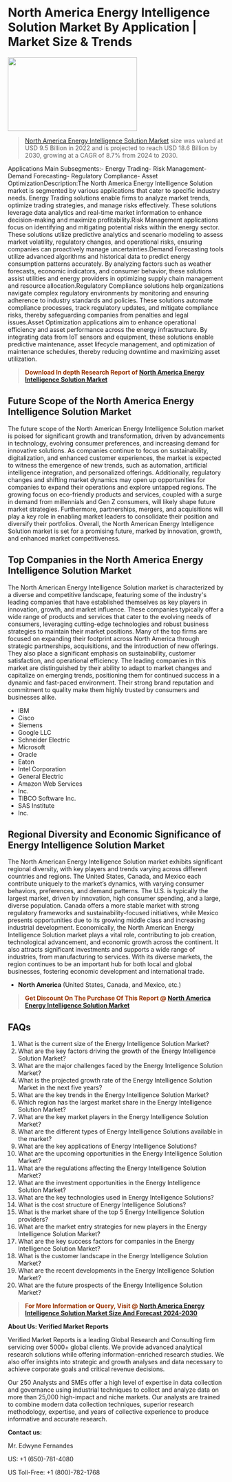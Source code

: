 <p><h1>North America Energy Intelligence Solution Market By Application | Market Size & Trends</h1><p><img class="aligncenter size-medium wp-image-105565" src="https://ffe5etoiles.com/wp-content/uploads/2025/01/MST7-300x171.png" alt="" width="300" height="171" /></p><blockquote><p><a href="https://www.verifiedmarketreports.com/download-sample/?rid=599494&utm_source=Github-NA&utm_medium=377" target="_blank">North America Energy Intelligence Solution Market</a> size was valued at USD 9.5 Billion in 2022 and is projected to reach USD 18.6 Billion by 2030, growing at a CAGR of 8.7% from 2024 to 2030.</p></blockquote>Applications Main Subsegments:- Energy Trading- Risk Management- Demand Forecasting- Regulatory Compliance- Asset OptimizationDescription:The North America Energy Intelligence Solution market is segmented by various applications that cater to specific industry needs. Energy Trading solutions enable firms to analyze market trends, optimize trading strategies, and manage risks effectively. These solutions leverage data analytics and real-time market information to enhance decision-making and maximize profitability.Risk Management applications focus on identifying and mitigating potential risks within the energy sector. These solutions utilize predictive analytics and scenario modeling to assess market volatility, regulatory changes, and operational risks, ensuring companies can proactively manage uncertainties.Demand Forecasting tools utilize advanced algorithms and historical data to predict energy consumption patterns accurately. By analyzing factors such as weather forecasts, economic indicators, and consumer behavior, these solutions assist utilities and energy providers in optimizing supply chain management and resource allocation.Regulatory Compliance solutions help organizations navigate complex regulatory environments by monitoring and ensuring adherence to industry standards and policies. These solutions automate compliance processes, track regulatory updates, and mitigate compliance risks, thereby safeguarding companies from penalties and legal issues.Asset Optimization applications aim to enhance operational efficiency and asset performance across the energy infrastructure. By integrating data from IoT sensors and equipment, these solutions enable predictive maintenance, asset lifecycle management, and optimization of maintenance schedules, thereby reducing downtime and maximizing asset utilization.</p><blockquote><p><span style="color: #993300;"><strong>Download In depth Research Report of <a href="https://www.verifiedmarketreports.com/download-sample/?rid=599494&utm_source=Github-NA&utm_medium=377">North America Energy Intelligence Solution Market</a></strong></span></p></blockquote><h2>Future Scope of the North America Energy Intelligence Solution Market</h2><p>The future scope of the North American Energy Intelligence Solution market is poised for significant growth and transformation, driven by advancements in technology, evolving consumer preferences, and increasing demand for innovative solutions. As companies continue to focus on sustainability, digitalization, and enhanced customer experiences, the market is expected to witness the emergence of new trends, such as automation, artificial intelligence integration, and personalized offerings. Additionally, regulatory changes and shifting market dynamics may open up opportunities for companies to expand their operations and explore untapped regions. The growing focus on eco-friendly products and services, coupled with a surge in demand from millennials and Gen Z consumers, will likely shape future market strategies. Furthermore, partnerships, mergers, and acquisitions will play a key role in enabling market leaders to consolidate their position and diversify their portfolios. Overall, the North American Energy Intelligence Solution market is set for a promising future, marked by innovation, growth, and enhanced market competitiveness.</p><h2>Top Companies in the North America Energy Intelligence Solution Market</h2><p>The North American Energy Intelligence Solution market is characterized by a diverse and competitive landscape, featuring some of the industry's leading companies that have established themselves as key players in innovation, growth, and market influence. These companies typically offer a wide range of products and services that cater to the evolving needs of consumers, leveraging cutting-edge technologies and robust business strategies to maintain their market positions. Many of the top firms are focused on expanding their footprint across North America through strategic partnerships, acquisitions, and the introduction of new offerings. They also place a significant emphasis on sustainability, customer satisfaction, and operational efficiency. The leading companies in this market are distinguished by their ability to adapt to market changes and capitalize on emerging trends, positioning them for continued success in a dynamic and fast-paced environment. Their strong brand reputation and commitment to quality make them highly trusted by consumers and businesses alike.</p><p><ul><li>IBM </li><li> Cisco </li><li> Siemens </li><li> Google LLC </li><li> Schneider Electric </li><li> Microsoft </li><li> Oracle </li><li> Eaton </li><li> Intel Corporation </li><li> General Electric </li><li> Amazon Web Services </li><li> Inc. </li><li> TIBCO Software Inc. </li><li> SAS Institute </li><li> Inc.</li></ul></p><h2>Regional Diversity and Economic Significance of Energy Intelligence Solution Market</h2><p>The North American Energy Intelligence Solution market exhibits significant regional diversity, with key players and trends varying across different countries and regions. The United States, Canada, and Mexico each contribute uniquely to the market’s dynamics, with varying consumer behaviors, preferences, and demand patterns. The U.S. is typically the largest market, driven by innovation, high consumer spending, and a large, diverse population. Canada offers a more stable market with strong regulatory frameworks and sustainability-focused initiatives, while Mexico presents opportunities due to its growing middle class and increasing industrial development. Economically, the North American Energy Intelligence Solution market plays a vital role, contributing to job creation, technological advancement, and economic growth across the continent. It also attracts significant investments and supports a wide range of industries, from manufacturing to services. With its diverse markets, the region continues to be an important hub for both local and global businesses, fostering economic development and international trade.</p><ul> <li><strong>North America</strong> (United States, Canada, and Mexico, etc.)</li></ul><blockquote><p><span style="color: #993300;"><strong>Get Discount On The Purchase Of This Report @ <a href="https://www.verifiedmarketreports.com/ask-for-discount/?rid=599494&utm_source=Github-NA&utm_medium=377">North America Energy Intelligence Solution Market</a></strong></span></p></blockquote><h2>FAQs</h2><p><ol> <li>What is the current size of the Energy Intelligence Solution Market?</div><div></li> <li>What are the key factors driving the growth of the Energy Intelligence Solution Market?</div><div></li> <li>What are the major challenges faced by the Energy Intelligence Solution Market?</div><div></li> <li>What is the projected growth rate of the Energy Intelligence Solution Market in the next five years?</div><div></li> <li>What are the key trends in the Energy Intelligence Solution Market?</div><div></li> <li>Which region has the largest market share in the Energy Intelligence Solution Market?</div><div></li> <li>What are the key market players in the Energy Intelligence Solution Market?</div><div></li> <li>What are the different types of Energy Intelligence Solutions available in the market?</div><div></li> <li>What are the key applications of Energy Intelligence Solutions?</div><div></li> <li>What are the upcoming opportunities in the Energy Intelligence Solution Market?</div><div></li> <li>What are the regulations affecting the Energy Intelligence Solution Market?</div><div></li> <li>What are the investment opportunities in the Energy Intelligence Solution Market?</div><div></li> <li>What are the key technologies used in Energy Intelligence Solutions?</div><div></li> <li>What is the cost structure of Energy Intelligence Solutions?</div><div></li> <li>What is the market share of the top 5 Energy Intelligence Solution providers?</div><div></li> <li>What are the market entry strategies for new players in the Energy Intelligence Solution Market?</div><div></li> <li>What are the key success factors for companies in the Energy Intelligence Solution Market?</div><div></li> <li>What is the customer landscape in the Energy Intelligence Solution Market?</div><div></li> <li>What are the recent developments in the Energy Intelligence Solution Market?</div><div></li> <li>What are the future prospects of the Energy Intelligence Solution Market?</div><div></li></ol></p><blockquote><p><span style="color: #993300;"><strong>For More Information or Query, Visit @ <a href="https://www.verifiedmarketreports.com/product/energy-intelligence-solution-market/">North America Energy Intelligence Solution Market Size And Forecast 2024-2030</a></strong></span></p></blockquote><p><strong>About Us: Verified Market Reports</strong></p><p>Verified Market Reports is a leading Global Research and Consulting firm servicing over 5000+ global clients. We provide advanced analytical research solutions while offering information-enriched research studies. We also offer insights into strategic and growth analyses and data necessary to achieve corporate goals and critical revenue decisions.</p><p>Our 250 Analysts and SMEs offer a high level of expertise in data collection and governance using industrial techniques to collect and analyze data on more than 25,000 high-impact and niche markets. Our analysts are trained to combine modern data collection techniques, superior research methodology, expertise, and years of collective experience to produce informative and accurate research.</p><p><strong>Contact us:</strong></p><p>Mr. Edwyne Fernandes</p><p>US: +1 (650)-781-4080</p><p>US Toll-Free: +1 (800)-782-1768</p>
